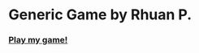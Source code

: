 # Generic Game by Rhuan P.

### [Play my game!](https://Rhuan-P-Dev.github.io/genericGame/html/main.html)